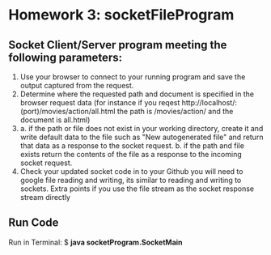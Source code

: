# Homework 3: socketFileProgram

## Socket Client/Server program meeting the following parameters: 

1. Use your browser to connect to your running program and save the output captured from the request.
2. Determine where the requested path and document is specified in the browser request data  (for instance if you reqest http://localhost/:(port)/movies/action/all.html   the path is /movies/action/ and the document is all.html)
3. a. if the path or file does not exist in your working directory, create it and write default data to the file such as  "New autogenerated file" and return that data as a response to the socket request.
   b. if the path and file exists return the contents of the file as a response to the incoming socket request.
4. Check your updated socket code in to your Github
you will need to google file reading and writing, its similar to reading and writing to sockets.   Extra points if you use the file stream as the socket response stream directly

## Run Code

Run in Terminal: $ **java socketProgram.SocketMain**
